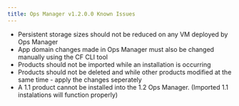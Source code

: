 ```yaml
---
title: Ops Manager v1.2.0.0 Known Issues
---
```


* Persistent storage sizes should not be reduced on any VM deployed by Ops Manager
* App domain changes made in Ops Manager must also be changed manually using the CF CLI tool
* Products should not be imported while an installation is occurring
* Products should not be deleted and while other products modified at the same time - apply the changes seperately
* A 1.1 product cannot be installed into the 1.2 Ops Manager. (Imported 1.1 instalations will function properly)
